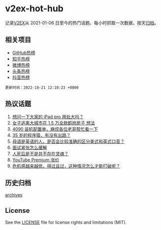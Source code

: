 # v2ex-hot-hub

 记录[V2EX](https://www.v2ex.com/)从 2021-01-06 日至今的热门话题。每小时抓取一次数据，按天[归档](archives)。
 
 ## 相关项目

- [GitHub热榜](https://github.com/lonnyzhang423/github-hot-hub)
- [知乎热榜](https://github.com/lonnyzhang423/zhihu-hot-hub)
- [微博热榜](https://github.com/lonnyzhang423/weibo-hot-hub)
- [头条热榜](https://github.com/lonnyzhang423/toutiao-hot-hub)
- [抖音热榜](https://github.com/lonnyzhang423/douyin-hot-hub)


 `更新时间：2022-10-21 12:10:23 +0800`

## 热议话题

1. [想问一下大家的 iPad pro 用处大吗？](https://www.v2ex.com/t/888383)
1. [女子逃离大城市花 1.5 万全款鹤岗房子 想法](https://www.v2ex.com/t/888442)
1. [4090 装机配置单，麻烦各位老哥帮忙看一下](https://www.v2ex.com/t/888398)
1. [35 岁的程序猿，有没有出路？](https://www.v2ex.com/t/888381)
1. [母语是英语的人，是否会比较准确的区分美式和英式口音？](https://www.v2ex.com/t/888389)
1. [面试紧张怎么缓解](https://www.v2ex.com/t/888424)
1. [人死后是不是并不存在灵魂？](https://www.v2ex.com/t/888570)
1. [YouTube Premium 涨价](https://www.v2ex.com/t/888587)
1. [危机感越来越低，得过且过，这种情况怎么才能打破呢？](https://www.v2ex.com/t/888614)

## 历史归档

[archives](archives)

## License

See the [LICENSE](LICENSE) file for license rights and limitations (MIT).
